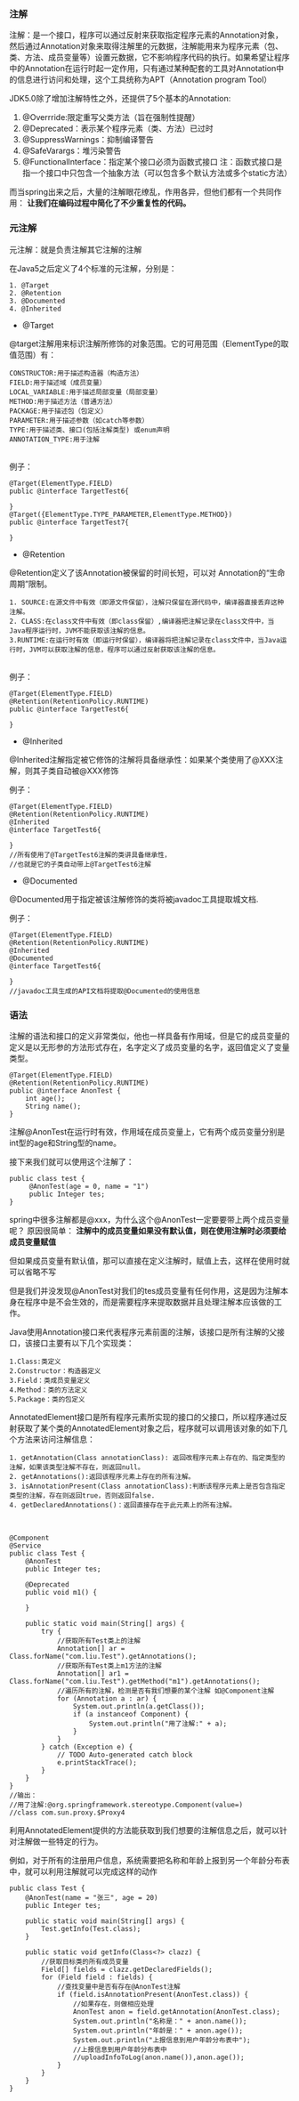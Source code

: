 ### 注解

注解：是一个接口，程序可以通过反射来获取指定程序元素的Annotation对象，然后通过Annotation对象来取得注解里的元数据，注解能用来为程序元素（包、类、方法、成员变量等）设置元数据，它不影响程序代码的执行。如果希望让程序中的Annotation在运行时起一定作用，只有通过某种配套的工具对Annotation中的信息进行访问和处理，这个工具统称为APT（Annotation program Tool）


JDK5.0除了增加注解特性之外，还提供了5个基本的Annotation:

1. @Overrride:限定重写父类方法（旨在强制性提醒）
2. @Deprecated：表示某个程序元素（类、方法）已过时
3. @SuppressWarnings：抑制编译警告
4. @SafeVarargs：堆污染警告
5. @FunctionalInterface：指定某个接口必须为函数式接口
注：函数式接口是指一个接口中只包含一个抽象方法（可以包含多个默认方法或多个static方法）



而当spring出来之后，大量的注解眼花缭乱，作用各异，但他们都有一个共同作用：
**让我们在编码过程中简化了不少重复性的代码。**

### 元注解

元注解：就是负责注解其它注解的注解


在Java5之后定义了4个标准的元注解，分别是：
	
	1. @Target
	2. @Retention
	3. @Documented
	4. @Inherited


-  @Target

@target注解用来标识注解所修饰的对象范围。它的可用范围（ElementType的取值范围）有：

	CONSTRUCTOR:用于描述构造器（构造方法）
	FIELD:用于描述域（成员变量）
	LOCAL_VARIABLE:用于描述局部变量（局部变量）
	METHOD:用于描述方法（普通方法）
	PACKAGE:用于描述包（包定义）
	PARAMETER:用于描述参数（如catch等参数）
	TYPE:用于描述类、接口(包括注解类型) 或enum声明
	ANNOTATION_TYPE:用于注解
	   
</br>例子：
	
	@Target(ElementType.FIELD)
	public @interface TargetTest6{

	}
	@Target({ElementType.TYPE_PARAMETER,ElementType.METHOD})
	public @interface TargetTest7{

	}

- @Retention

@Retention定义了该Annotation被保留的时间长短，可以对 Annotation的“生命周期”限制。
	
	1. SOURCE:在源文件中有效（即源文件保留），注解只保留在源代码中，编译器直接丢弃这种注解。
	2. CLASS:在class文件中有效（即class保留）,编译器把注解记录在class文件中，当Java程序运行时，JVM不能获取该注解的信息。
	3.RUNTIME:在运行时有效（即运行时保留），编译器将把注解记录在class文件中，当Java运行时，JVM可以获取注解的信息，程序可以通过反射获取该注解的信息。

</br>例子：

	@Target(ElementType.FIELD)
	@Retention(RetentionPolicy.RUNTIME)
	public @interface TargetTest6{

	}

- @Inherited

@Inherited注解指定被它修饰的注解将具备继承性：如果某个类使用了@XXX注解，则其子类自动被@XXX修饰

例子：

	@Target(ElementType.FIELD)
	@Retention(RetentionPolicy.RUNTIME)
	@Inherited
	@interface TargetTest6{

	}
	//所有使用了@TargetTest6注解的类讲具备继承性，
    //也就是它的子类自动带上@TargetTest6注解


- @Documented

@Documented用于指定被该注解修饰的类将被javadoc工具提取城文档.

例子：


	@Target(ElementType.FIELD)
	@Retention(RetentionPolicy.RUNTIME)
	@Inherited
	@Documented
	@interface TargetTest6{

	}
    //javadoc工具生成的API文档将提取@Documented的使用信息


### 语法

注解的语法和接口的定义非常类似，他也一样具备有作用域，但是它的成员变量的定义是以无形参的方法形式存在，名字定义了成员变量的名字，返回值定义了变量类型。


	@Target(ElementType.FIELD)
	@Retention(RetentionPolicy.RUNTIME)
	public @interface AnonTest {
	    int age();
	    String name();
    }

注解@AnonTest在运行时有效，作用域在成员变量上，它有两个成员变量分别是int型的age和String型的name。


接下来我们就可以使用这个注解了：
	
	public class test {    
	     @AnonTest(age = 0, name = "1")
	     public Integer tes;
    }


spring中很多注解都是@xxx，为什么这个@AnonTest一定要要带上两个成员变量呢？
原因很简单：
**注解中的成员变量如果没有默认值，则在使用注解时必须要给成员变量赋值**

但如果成员变量有默认值，那可以直接在定义注解时，赋值上去，这样在使用时就可以省略不写


但是我们并没发现@AnonTest对我们的tes成员变量有任何作用，这是因为注解本身在程序中是不会生效的，而是需要程序来提取数据并且处理注解本应该做的工作。


Java使用Annotation接口来代表程序元素前面的注解，该接口是所有注解的父接口，该接口主要有以下几个实现类：


	1.Class:类定义
	2.Constructor：构造器定义
	3.Field：类成员变量定义
	4.Method：类的方法定义
	5.Package：类的包定义


AnnotatedElement接口是所有程序元素所实现的接口的父接口，所以程序通过反射获取了某个类的AnnotatedElement对象之后，程序就可以调用该对象的如下几个方法来访问注解信息：


	1. getAnnotation(Class annotationClass): 返回改程序元素上存在的、指定类型的注解，如果该类型注解不存在，则返回null。
	2. getAnnotations():返回该程序元素上存在的所有注解。
	3. isAnnotationPresent(Class annotationClass):判断该程序元素上是否包含指定类型的注解，存在则返回true，否则返回false.
	4. getDeclaredAnnotations()：返回直接存在于此元素上的所有注解。

</br>

	@Component
	@Service
	public class Test {
	    @AnonTest
	    public Integer tes;
	
	    @Deprecated
	    public void m1() {
	
	    }
	
	    public static void main(String[] args) {
	        try {
	            //获取所有Test类上的注解
	            Annotation[] ar = Class.forName("com.liu.Test").getAnnotations();
	            //获取所有Test类上m1方法的注解
	            Annotation[] ar1 = Class.forName("com.liu.Test").getMethod("m1").getAnnotations();
	            //遍历所有的注解，检测是否有我们想要的某个注解 如@Component注解
	            for (Annotation a : ar) {
	                System.out.println(a.getClass());
	                if (a instanceof Component) {
	                    System.out.println("用了注解:" + a);
	                }
	            }
	        } catch (Exception e) {
	            // TODO Auto-generated catch block
	            e.printStackTrace();
	        }
	    }
	}
	//输出：
	//用了注解:@org.springframework.stereotype.Component(value=)
	//class com.sun.proxy.$Proxy4


利用AnnotatedElement提供的方法能获取到我们想要的注解信息之后，就可以针对注解做一些特定的行为。


例如，对于所有的注册用户信息，系统需要把名称和年龄上报到另一个年龄分布表中，就可以利用注解就可以完成这样的动作


	public class Test {
	    @AnonTest(name = "张三", age = 20)
	    public Integer tes;
	
	    public static void main(String[] args) {
	        Test.getInfo(Test.class);
	    }
	
	    public static void getInfo(Class<?> clazz) {
	        //获取目标类的所有成员变量
	        Field[] fields = clazz.getDeclaredFields();
	        for (Field field : fields) {
	            //查找变量中是否有存在@AnonTest注解
	            if (field.isAnnotationPresent(AnonTest.class)) {
	                //如果存在，则做相应处理
	                AnonTest anon = field.getAnnotation(AnonTest.class);
	                System.out.println("名称是：" + anon.name());
	                System.out.println("年龄是：" + anon.age());
	                System.out.println("上报信息到用户年龄分布表中");
	                //上报信息到用户年龄分布表中
	                //uploadInfoToLog(anon.name()),anon.age());
	            }
	        }
	    }
	}

